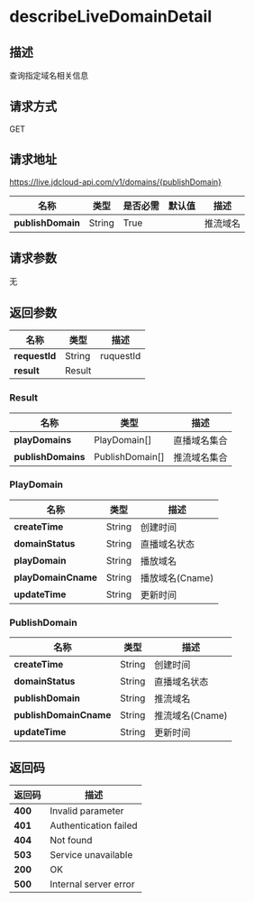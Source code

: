 # describeLiveDomainDetail


## 描述
查询指定域名相关信息

## 请求方式
GET

## 请求地址
https://live.jdcloud-api.com/v1/domains/{publishDomain}

|名称|类型|是否必需|默认值|描述|
|---|---|---|---|---|
|**publishDomain**|String|True| |推流域名|

## 请求参数
无


## 返回参数
|名称|类型|描述|
|---|---|---|
|**requestId**|String|ruquestId|
|**result**|Result| |

### Result
|名称|类型|描述|
|---|---|---|
|**playDomains**|PlayDomain[]|直播域名集合|
|**publishDomains**|PublishDomain[]|推流域名集合|
### PlayDomain
|名称|类型|描述|
|---|---|---|
|**createTime**|String|创建时间|
|**domainStatus**|String|直播域名状态|
|**playDomain**|String|播放域名|
|**playDomainCname**|String|播放域名(Cname)|
|**updateTime**|String|更新时间|
### PublishDomain
|名称|类型|描述|
|---|---|---|
|**createTime**|String|创建时间|
|**domainStatus**|String|直播域名状态|
|**publishDomain**|String|推流域名|
|**publishDomainCname**|String|推流域名(Cname)|
|**updateTime**|String|更新时间|

## 返回码
|返回码|描述|
|---|---|
|**400**|Invalid parameter|
|**401**|Authentication failed|
|**404**|Not found|
|**503**|Service unavailable|
|**200**|OK|
|**500**|Internal server error|
